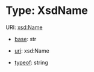 # Type: XsdName



URI: [xsd:Name](http://www.w3.org/2001/XMLSchema#Name)

* [base](https://w3id.org/linkml/base): str

* [uri](https://w3id.org/linkml/uri): xsd:Name


* [typeof](https://w3id.org/linkml/typeof): string








